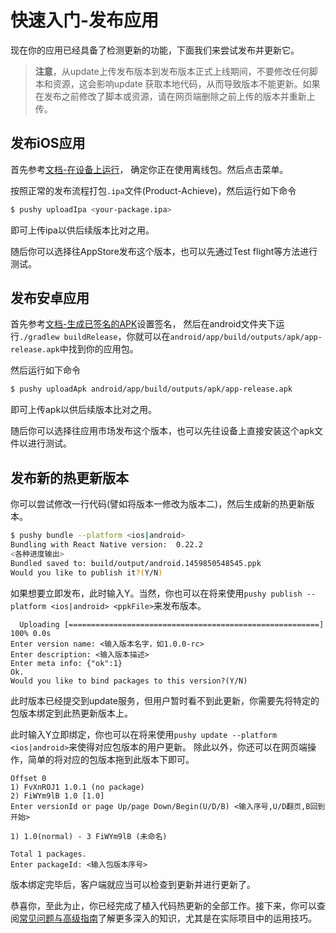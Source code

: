 # 快速入门-发布应用

现在你的应用已经具备了检测更新的功能，下面我们来尝试发布并更新它。

> **注意**，从update上传发布版本到发布版本正式上线期间，不要修改任何脚本和资源，这会影响update
获取本地代码，从而导致版本不能更新。如果在发布之前修改了脚本或资源，请在网页端删除之前上传的版本并重新上传。

## 发布iOS应用

首先参考[文档-在设备上运行](http://reactnative.cn/docs/0.22/running-on-device-ios.html#content)，
确定你正在使用离线包。然后点击菜单。

按照正常的发布流程打包`.ipa`文件(Product-Achieve)，然后运行如下命令

```bash
$ pushy uploadIpa <your-package.ipa>
```

即可上传ipa以供后续版本比对之用。

随后你可以选择往AppStore发布这个版本，也可以先通过Test flight等方法进行测试。

## 发布安卓应用

首先参考[文档-生成已签名的APK](http://reactnative.cn/docs/0.22/signed-apk-android.html#content)设置签名，
然后在android文件夹下运行`./gradlew buildRelease`，你就可以在`android/app/build/outputs/apk/app-release.apk`中找到你的应用包。

然后运行如下命令

```bash
$ pushy uploadApk android/app/build/outputs/apk/app-release.apk
```

即可上传apk以供后续版本比对之用。

随后你可以选择往应用市场发布这个版本，也可以先往设备上直接安装这个apk文件以进行测试。

## 发布新的热更新版本

你可以尝试修改一行代码(譬如将版本一修改为版本二)，然后生成新的热更新版本。

```bash
$ pushy bundle --platform <ios|android>
Bundling with React Native version:  0.22.2
<各种进度输出>
Bundled saved to: build/output/android.1459850548545.ppk
Would you like to publish it?(Y/N) 
```

如果想要立即发布，此时输入Y。当然，你也可以在将来使用`pushy publish --platform <ios|android> <ppkFile>`来发布版本。

```
  Uploading [========================================================] 100% 0.0s
Enter version name: <输入版本名字，如1.0.0-rc>
Enter description: <输入版本描述>
Enter meta info: {"ok":1}
Ok.
Would you like to bind packages to this version?(Y/N)
```

此时版本已经提交到update服务，但用户暂时看不到此更新，你需要先将特定的包版本绑定到此热更新版本上。

此时输入Y立即绑定，你也可以在将来使用`pushy update --platform <ios|android>`来使得对应包版本的用户更新。
除此以外，你还可以在网页端操作，简单的将对应的包版本拖到此版本下即可。

```
Offset 0
1) FvXnROJ1 1.0.1 (no package)
2) FiWYm9lB 1.0 [1.0]
Enter versionId or page Up/page Down/Begin(U/D/B) <输入序号,U/D翻页,B回到开始>

1) 1.0(normal) - 3 FiWYm9lB (未命名)

Total 1 packages.
Enter packageId: <输入包版本序号>
```

版本绑定完毕后，客户端就应当可以检查到更新并进行更新了。

恭喜你，至此为止，你已经完成了植入代码热更新的全部工作。接下来，你可以查阅[常见问题与高级指南](faq_advance.md)了解更多深入的知识，尤其是在实际项目中的运用技巧。

